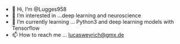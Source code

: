 - 👋 Hi, I’m @Lugges958
- 👀 I’m interested in ...deep learning and neuroscience
- 🌱 I’m currently learning ... Python3 and deep learning models with Tensorflow
- 📫 How to reach me ... lucasweyrich@gmx.de

<!---
Lugges958/Lugges958 is a ✨ special ✨ repository because its `README.md` (this file) appears on your GitHub profile.
You can click the Preview link to take a look at your changes.
--->
